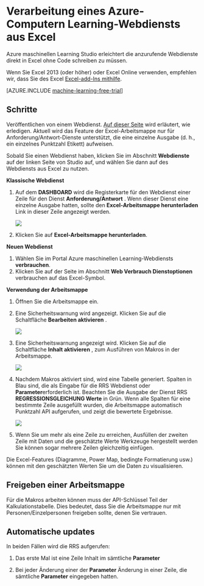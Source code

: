 <properties
    pageTitle="Einen Computer Learning-Webdienst aus Excel nutzen | Microsoft Azure"
    description="Nutzen Sie einen Azure-Computern Learning-Webdienst aus Excel"
    services="machine-learning"
    documentationCenter=""
    authors="tedway"
    manager="jhubbard"
    editor="cgronlun"/>

<tags
    ms.service="machine-learning"
    ms.workload="data-services"
    ms.tgt_pltfrm="na"
    ms.devlang="na"
    ms.topic="article"
    ms.date="09/30/2016"
    ms.author="tedway"/>

# <a name="consuming-an-azure-machine-learning-web-service-from-excel"></a>Verarbeitung eines Azure-Computern Learning-Webdiensts aus Excel

 Azure maschinellen Learning Studio erleichtert die anzurufende Webdienste direkt in Excel ohne Code schreiben zu müssen.

Wenn Sie Excel 2013 (oder höher) oder Excel Online verwenden, empfehlen wir, dass Sie des Excel [Excel-add-Ins mithilfe](machine-learning-excel-add-in-for-web-services.md).

[AZURE.INCLUDE [machine-learning-free-trial](../../includes/machine-learning-free-trial.md)]

## <a name="steps"></a>Schritte

Veröffentlichen von einem Webdienst. [Auf dieser Seite](machine-learning-walkthrough-5-publish-web-service.md) wird erläutert, wie erledigen. Aktuell wird das Feature der Excel-Arbeitsmappe nur für Anforderung/Antwort-Dienste unterstützt, die eine einzelne Ausgabe (d. h., ein einzelnes Punktzahl Etikett) aufweisen. 

Sobald Sie einen Webdienst haben, klicken Sie im Abschnitt **Webdienste** auf der linken Seite von Studio auf, und wählen Sie dann auf des Webdiensts aus Excel zu nutzen.

**Klassische Webdienst**

1. Auf dem **DASHBOARD** wird die Registerkarte für den Webdienst einer Zeile für den Dienst **Anforderung/Antwort** . Wenn dieser Dienst eine einzelne Ausgabe hatten, sollte den **Excel-Arbeitsmappe herunterladen** Link in dieser Zeile angezeigt werden.

    ![][1]

2. Klicken Sie auf **Excel-Arbeitsmappe herunterladen**.

**Neuen Webdienst**

1. Wählen Sie im Portal Azure maschinellen Learning-Webdiensts **verbrauchen**.
2. Klicken Sie auf der Seite im Abschnitt **Web Verbrauch Dienstoptionen** verbrauchen auf das Excel-Symbol.

**Verwendung der Arbeitsmappe**

1. Öffnen Sie die Arbeitsmappe ein.

2. Eine Sicherheitswarnung wird angezeigt. Klicken Sie auf die Schaltfläche **Bearbeiten aktivieren** .

    ![][2]

3. Eine Sicherheitswarnung angezeigt wird. Klicken Sie auf die Schaltfläche **Inhalt aktivieren** , zum Ausführen von Makros in der Arbeitsmappe.

    ![][3]
4. Nachdem Makros aktiviert sind, wird eine Tabelle generiert. Spalten in Blau sind, die als Eingabe für die RRS Webdienst oder **Parameter**erforderlich ist. Beachten Sie die Ausgabe der Dienst RRS **REGRESSIONSGLEICHUNG Werte** in Grün. Wenn alle Spalten für eine bestimmte Zeile ausgefüllt wurden, die Arbeitsmappe automatisch Punktzahl API aufgerufen, und zeigt die bewertete Ergebnisse.

    ![][4]

5. Wenn Sie um mehr als eine Zeile zu erreichen, Ausfüllen der zweiten Zeile mit Daten und die geschätzte Werte Werkzeuge hergestellt werden Sie können sogar mehrere Zeilen gleichzeitig einfügen.

Die Excel-Features (Diagramme, Power Map, bedingte Formatierung usw.) können mit den geschätzten Werten Sie um die Daten zu visualisieren.    


## <a name="sharing-your-workbook"></a>Freigeben einer Arbeitsmappe

Für die Makros arbeiten können muss der API-Schlüssel Teil der Kalkulationstabelle. Dies bedeutet, dass Sie die Arbeitsmappe nur mit Personen/Einzelpersonen freigeben sollte, denen Sie vertrauen.

## <a name="automatic-updates"></a>Automatische updates

In beiden Fällen wird die RRS aufgerufen:

1. Das erste Mal ist eine Zeile Inhalt im sämtliche **Parameter**

2. Bei jeder Änderung einer der **Parameter** Änderung in einer Zeile, die sämtliche **Parameter** eingegeben hatten.

[1]: ./media/machine-learning-consuming-from-excel/excellink.png
[2]: ./media/machine-learning-consuming-from-excel/enableeditting.png
[3]: ./media/machine-learning-consuming-from-excel/enablecontent.png
[4]: ./media/machine-learning-consuming-from-excel/sampletable.png
